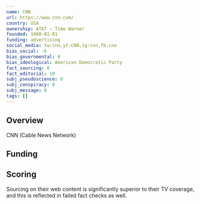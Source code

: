 ```yaml
---
name: CNN
url: https://www.cnn.com/
country: USA
ownership: AT&T – Time Warner
founded: 1980-01-01
funding: advertising
social_media: tw:cnn,yt:CNN,ig:cnn,fb:cnn
bias_social: -6
bias_governmental: 6
bias_ideological: American Democratic Party
fact_sourcing: 8
fact_editorial: 10
subj_pseudoscience: 0
subj_conspiracy: 0
subj_message: 8
tags: []
---
```


## Overview
CNN (Cable News Network)

## Funding

## Scoring
Sourcing on their web content is significantly superior to their TV coverage, and this is reflected in failed fact checks as well.